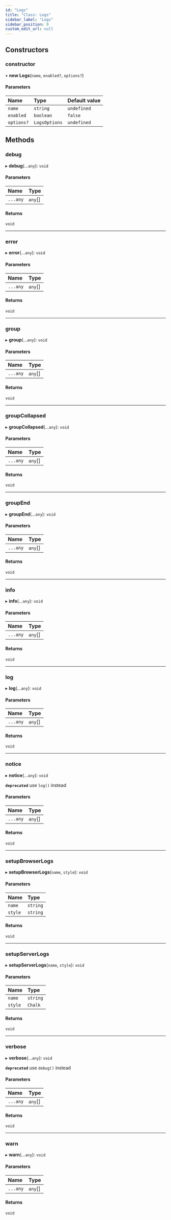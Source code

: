 ```yaml
---
id: "Logs"
title: "Class: Logs"
sidebar_label: "Logs"
sidebar_position: 0
custom_edit_url: null
---
```


## Constructors

### constructor

• **new Logs**(`name`, `enabled?`, `options?`)

#### Parameters

| Name | Type | Default value |
| :------ | :------ | :------ |
| `name` | `string` | `undefined` |
| `enabled` | `boolean` | `false` |
| `options?` | `LogsOptions` | `undefined` |

## Methods

### debug

▸ **debug**(...`any`): `void`

#### Parameters

| Name | Type |
| :------ | :------ |
| `...any` | `any`[] |

#### Returns

`void`

___

### error

▸ **error**(...`any`): `void`

#### Parameters

| Name | Type |
| :------ | :------ |
| `...any` | `any`[] |

#### Returns

`void`

___

### group

▸ **group**(...`any`): `void`

#### Parameters

| Name | Type |
| :------ | :------ |
| `...any` | `any`[] |

#### Returns

`void`

___

### groupCollapsed

▸ **groupCollapsed**(...`any`): `void`

#### Parameters

| Name | Type |
| :------ | :------ |
| `...any` | `any`[] |

#### Returns

`void`

___

### groupEnd

▸ **groupEnd**(...`any`): `void`

#### Parameters

| Name | Type |
| :------ | :------ |
| `...any` | `any`[] |

#### Returns

`void`

___

### info

▸ **info**(...`any`): `void`

#### Parameters

| Name | Type |
| :------ | :------ |
| `...any` | `any`[] |

#### Returns

`void`

___

### log

▸ **log**(...`any`): `void`

#### Parameters

| Name | Type |
| :------ | :------ |
| `...any` | `any`[] |

#### Returns

`void`

___

### notice

▸ **notice**(...`any`): `void`

**`deprecated`** use `log()` instead

#### Parameters

| Name | Type |
| :------ | :------ |
| `...any` | `any`[] |

#### Returns

`void`

___

### setupBrowserLogs

▸ **setupBrowserLogs**(`name`, `style`): `void`

#### Parameters

| Name | Type |
| :------ | :------ |
| `name` | `string` |
| `style` | `string` |

#### Returns

`void`

___

### setupServerLogs

▸ **setupServerLogs**(`name`, `style`): `void`

#### Parameters

| Name | Type |
| :------ | :------ |
| `name` | `string` |
| `style` | `Chalk` |

#### Returns

`void`

___

### verbose

▸ **verbose**(...`any`): `void`

**`deprecated`** use `debug()` instead

#### Parameters

| Name | Type |
| :------ | :------ |
| `...any` | `any`[] |

#### Returns

`void`

___

### warn

▸ **warn**(...`any`): `void`

#### Parameters

| Name | Type |
| :------ | :------ |
| `...any` | `any`[] |

#### Returns

`void`
